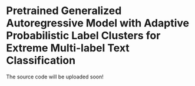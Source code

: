 # Pretrained Generalized Autoregressive Model with Adaptive Probabilistic Label Clusters for Extreme Multi-label Text Classification



The source code will be uploaded soon!
